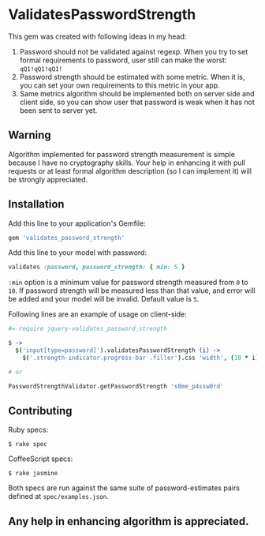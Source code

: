 # ValidatesPasswordStrength

This gem was created with following ideas in my head:

1. Password should not be validated against regexp. When you try to set formal requirements to password, user still can make the worst: `qQ1!qQ1!qQ1!`
2. Password strength should be estimated with some metric. When it is, you can set your own requirements to this metric in your app.
3. Same metrics algorithm should be implemented both on server side and client side, so you can show user that password is weak when it has not been sent to server yet.

## Warning

Algorithm implemented for password strength measurement is simple because I have no cryptography skills. Your help in enhancing it with pull requests or at least formal algorithm description (so I can implement it) will be strongly appreciated.

## Installation

Add this line to your application's Gemfile:

```ruby
gem 'validates_password_strength'
```

Add this line to your model with password:

```ruby
validates :password, password_strength: { min: 5 }
```

`:min` option is a minimum value for password strength measured from `0` to `10`. If password strength will be measured less than that value, and error will be added and your model will be invalid. Default value is `5`.

Following lines are an example of usage on client-side:

```coffee
#= require jquery-validates_password_strength

$ ->
  $('input[type=password]').validatesPasswordStrength (i) ->
    $('.strength-indicator.progress-bar .filler').css 'width', (10 * i)+'%'

# or

PasswordStrengthValidator.getPasswordStrength 's0me_p4ssw0rd'
```

## Contributing

Ruby specs:

    $ rake spec

CoffeeScript specs:

    $ rake jasmine

Both specs are run against the same suite of password-estimates pairs defined at `spec/examples.json`.

## Any help in enhancing algorithm is appreciated.
